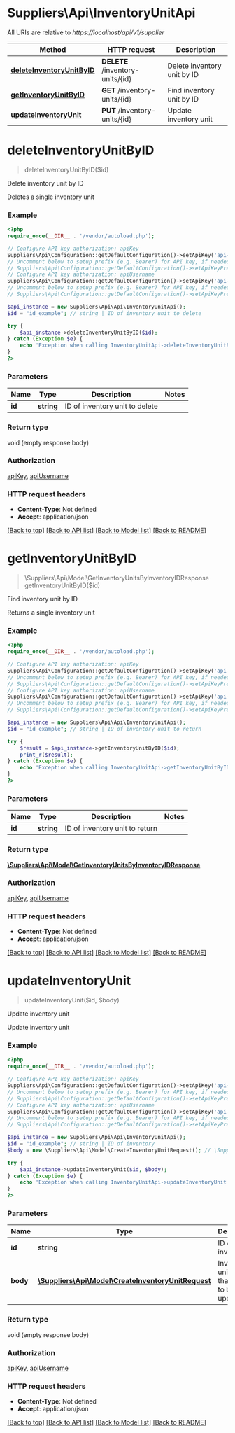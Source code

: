 # Suppliers\Api\InventoryUnitApi

All URIs are relative to *https://localhost/api/v1/supplier*

Method | HTTP request | Description
------------- | ------------- | -------------
[**deleteInventoryUnitByID**](InventoryUnitApi.md#deleteInventoryUnitByID) | **DELETE** /inventory-units/{id} | Delete inventory unit by ID
[**getInventoryUnitByID**](InventoryUnitApi.md#getInventoryUnitByID) | **GET** /inventory-units/{id} | Find inventory unit by ID
[**updateInventoryUnit**](InventoryUnitApi.md#updateInventoryUnit) | **PUT** /inventory-units/{id} | Update inventory unit


# **deleteInventoryUnitByID**
> deleteInventoryUnitByID($id)

Delete inventory unit by ID

Deletes a single inventory unit

### Example
```php
<?php
require_once(__DIR__ . '/vendor/autoload.php');

// Configure API key authorization: apiKey
Suppliers\Api\Configuration::getDefaultConfiguration()->setApiKey('api-key', 'YOUR_API_KEY');
// Uncomment below to setup prefix (e.g. Bearer) for API key, if needed
// Suppliers\Api\Configuration::getDefaultConfiguration()->setApiKeyPrefix('api-key', 'Bearer');
// Configure API key authorization: apiUsername
Suppliers\Api\Configuration::getDefaultConfiguration()->setApiKey('api-username', 'YOUR_API_KEY');
// Uncomment below to setup prefix (e.g. Bearer) for API key, if needed
// Suppliers\Api\Configuration::getDefaultConfiguration()->setApiKeyPrefix('api-username', 'Bearer');

$api_instance = new Suppliers\Api\Api\InventoryUnitApi();
$id = "id_example"; // string | ID of inventory unit to delete

try {
    $api_instance->deleteInventoryUnitByID($id);
} catch (Exception $e) {
    echo 'Exception when calling InventoryUnitApi->deleteInventoryUnitByID: ', $e->getMessage(), PHP_EOL;
}
?>
```

### Parameters

Name | Type | Description  | Notes
------------- | ------------- | ------------- | -------------
 **id** | **string**| ID of inventory unit to delete |

### Return type

void (empty response body)

### Authorization

[apiKey](../../README.md#apiKey), [apiUsername](../../README.md#apiUsername)

### HTTP request headers

 - **Content-Type**: Not defined
 - **Accept**: application/json

[[Back to top]](#) [[Back to API list]](../../README.md#documentation-for-api-endpoints) [[Back to Model list]](../../README.md#documentation-for-models) [[Back to README]](../../README.md)

# **getInventoryUnitByID**
> \Suppliers\Api\Model\GetInventoryUnitsByInventoryIDResponse getInventoryUnitByID($id)

Find inventory unit by ID

Returns a single inventory unit

### Example
```php
<?php
require_once(__DIR__ . '/vendor/autoload.php');

// Configure API key authorization: apiKey
Suppliers\Api\Configuration::getDefaultConfiguration()->setApiKey('api-key', 'YOUR_API_KEY');
// Uncomment below to setup prefix (e.g. Bearer) for API key, if needed
// Suppliers\Api\Configuration::getDefaultConfiguration()->setApiKeyPrefix('api-key', 'Bearer');
// Configure API key authorization: apiUsername
Suppliers\Api\Configuration::getDefaultConfiguration()->setApiKey('api-username', 'YOUR_API_KEY');
// Uncomment below to setup prefix (e.g. Bearer) for API key, if needed
// Suppliers\Api\Configuration::getDefaultConfiguration()->setApiKeyPrefix('api-username', 'Bearer');

$api_instance = new Suppliers\Api\Api\InventoryUnitApi();
$id = "id_example"; // string | ID of inventory unit to return

try {
    $result = $api_instance->getInventoryUnitByID($id);
    print_r($result);
} catch (Exception $e) {
    echo 'Exception when calling InventoryUnitApi->getInventoryUnitByID: ', $e->getMessage(), PHP_EOL;
}
?>
```

### Parameters

Name | Type | Description  | Notes
------------- | ------------- | ------------- | -------------
 **id** | **string**| ID of inventory unit to return |

### Return type

[**\Suppliers\Api\Model\GetInventoryUnitsByInventoryIDResponse**](../Model/GetInventoryUnitsByInventoryIDResponse.md)

### Authorization

[apiKey](../../README.md#apiKey), [apiUsername](../../README.md#apiUsername)

### HTTP request headers

 - **Content-Type**: Not defined
 - **Accept**: application/json

[[Back to top]](#) [[Back to API list]](../../README.md#documentation-for-api-endpoints) [[Back to Model list]](../../README.md#documentation-for-models) [[Back to README]](../../README.md)

# **updateInventoryUnit**
> updateInventoryUnit($id, $body)

Update inventory unit

Update inventory unit

### Example
```php
<?php
require_once(__DIR__ . '/vendor/autoload.php');

// Configure API key authorization: apiKey
Suppliers\Api\Configuration::getDefaultConfiguration()->setApiKey('api-key', 'YOUR_API_KEY');
// Uncomment below to setup prefix (e.g. Bearer) for API key, if needed
// Suppliers\Api\Configuration::getDefaultConfiguration()->setApiKeyPrefix('api-key', 'Bearer');
// Configure API key authorization: apiUsername
Suppliers\Api\Configuration::getDefaultConfiguration()->setApiKey('api-username', 'YOUR_API_KEY');
// Uncomment below to setup prefix (e.g. Bearer) for API key, if needed
// Suppliers\Api\Configuration::getDefaultConfiguration()->setApiKeyPrefix('api-username', 'Bearer');

$api_instance = new Suppliers\Api\Api\InventoryUnitApi();
$id = "id_example"; // string | ID of inventory
$body = new \Suppliers\Api\Model\CreateInventoryUnitRequest(); // \Suppliers\Api\Model\CreateInventoryUnitRequest | Inventory unit object that needs to be updated

try {
    $api_instance->updateInventoryUnit($id, $body);
} catch (Exception $e) {
    echo 'Exception when calling InventoryUnitApi->updateInventoryUnit: ', $e->getMessage(), PHP_EOL;
}
?>
```

### Parameters

Name | Type | Description  | Notes
------------- | ------------- | ------------- | -------------
 **id** | **string**| ID of inventory |
 **body** | [**\Suppliers\Api\Model\CreateInventoryUnitRequest**](../Model/\Suppliers\Api\Model\CreateInventoryUnitRequest.md)| Inventory unit object that needs to be updated |

### Return type

void (empty response body)

### Authorization

[apiKey](../../README.md#apiKey), [apiUsername](../../README.md#apiUsername)

### HTTP request headers

 - **Content-Type**: Not defined
 - **Accept**: application/json

[[Back to top]](#) [[Back to API list]](../../README.md#documentation-for-api-endpoints) [[Back to Model list]](../../README.md#documentation-for-models) [[Back to README]](../../README.md)

